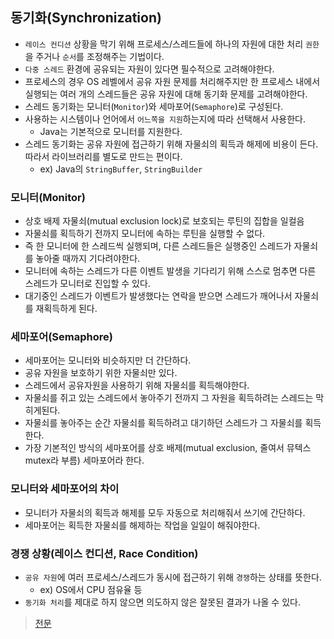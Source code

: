 ## 동기화(Synchronization)
- `레이스 컨디션` 상황을 막기 위해 프로세스/스레드들에 하나의 자원에 대한 처리 `권한`을 주거나 `순서`를 조정해주는 기법이다. 
- `다중 스레드` 환경에 공유되는 자원이 있다면 필수적으로 고려해야한다. 
- 프로세스의 경우 OS 레벨에서 공유 자원 문제를 처리해주지만 한 프로세스 내에서 실행되는 여러 개의 스레드들은 공유 자원에 대해 동기화 문제를 고려해야한다. 
- 스레드 동기화는 모니터(`Monitor`)와 세마포어(`Semaphore`)로 구성된다.
- 사용하는 시스템이나 언어에서 `어느쪽을 지원`하는지에 따라 선택해서 사용한다. 
    - Java는 기본적으로 모니터를 지원한다.
- 스레드 동기화는 공유 자원에 접근하기 위해 자물쇠의 획득과 해제에 비용이 든다. 따라서 라이브러리를 별도로 만드는 편이다.
    - ex) Java의 `StringBuffer`, `StringBuilder`

### 모니터(Monitor)
- 상호 배제 자물쇠(mutual exclusion lock)로 보호되는 루틴의 집합을 일컬음
- 자물쇠를 획득하기 전까지 모니터에 속하는 루틴을 실행할 수 없다. 
- 즉 한 모니터에 한 스레드씩 실행되며, 다른 스레드들은 실행중인 스레드가 자물쇠를 놓아줄 때까지 기다려야한다. 
- 모니터에 속하는 스레드가 다른 이벤트 발생을 기다리기 위해 스스로 멈추면 다른 스레드가 모니터로 진입할 수 있다. 
- 대기중인 스레드가 이벤트가 발생했다는 연락을 받으면 스레드가 깨어나서 자물쇠를 재획득하게 된다.

### 세마포어(Semaphore)
- 세마포어는 모니터와 비슷하지만 더 간단하다.
- 공유 자원을 보호하기 위한 자물쇠만 있다. 
- 스레드에서 공유자원을 사용하기 위해 자물쇠를 획득해야한다.
- 자물쇠를 쥐고 있는 스레드에서 놓아주기 전까지 그 자원을 획득하려는 스레드는 막히게된다.
- 자물쇠를 놓아주는 순간 자물쇠를 획득하려고 대기하던 스레드가 그 자물쇠를 획득한다.
- 가장 기본적인 방식의 세마포어를 상호 배제(mutual exclusion, 줄여서 뮤텍스 mutex라 부름) 세마포어라 한다. 

### 모니터와 세마포어의 차이
- 모니터가 자물쇠의 획득과 해제를 모두 자동으로 처리해줘서 쓰기에 간단하다.
- 세마포어는 획득한 자물쇠를 해제하는 작업을 일일이 해줘야한다. 

### 경쟁 상황(레이스 컨디션, Race Condition) 
- `공유 자원`에 여러 프로세스/스레드가 동시에 접근하기 위해 `경쟁`하는 상태를 뜻한다.
    - ex) OS에서 CPU 점유율 등 
- `동기화 처리`를 제대로 하지 않으면 의도하지 않은 잘못된 결과가 나올 수 있다. 

> [전문](https://kodakyung.github.io/2019/07/17/OS-%EB%8F%99%EA%B8%B0%ED%99%94-Synchronization-%EC%99%80-%EC%9E%84%EA%B3%84-%EC%98%81%EC%97%AD-Critical-Section/)